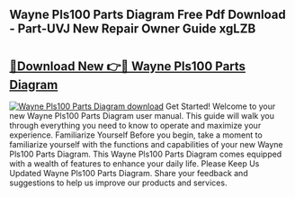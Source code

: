 ## Wayne Pls100 Parts Diagram Free Pdf Download - Part-UVJ New Repair Owner Guide xgLZB

# <h2><a href="http://dfnyzl.blite.top/?on=Wayne+Pls100+Parts+Diagram">🔗Download New 👉🔴 Wayne Pls100 Parts Diagram</a></h2>

[![Wayne Pls100 Parts Diagram download](https://i.imgur.com/lujVjoI.png)](http://dfnyzl.blite.top/?on=Wayne+Pls100+Parts+Diagram)
Get Started! Welcome to your new Wayne Pls100 Parts Diagram user manual. This guide will walk you through everything you need to know to operate and maximize your experience. Familiarize Yourself Before you begin, take a moment to familiarize yourself with the functions and capabilities of your new Wayne Pls100 Parts Diagram. This Wayne Pls100 Parts Diagram comes equipped with a wealth of features to enhance your daily life. Please Keep Us Updated Wayne Pls100 Parts Diagram. Share your feedback and suggestions to help us improve our products and services.
